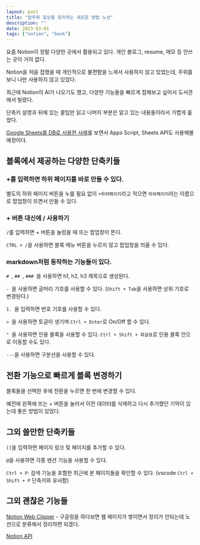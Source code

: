 ```yaml
---
layout: post
title: "업무와 일상을 정리하는 새로운 방법 노션"
description: ""
date: 2023-03-01
tags: ["notion", "book"]
---
```


요즘 Notion이 정말 다양한 곳에서 활용되고 있다. 개인 블로그, resume, 메모 등 안쓰는 곳이 거의 없다.

Notion을 처음 접했을 때 개인적으로 불편함을 느껴서 사용하지 않고 있었는데, 주위를 보니 나만 사용하지 않고 있었다.

최근에 Notion이 AI가 나오기도 했고, 다양한 기능들을 빠르게 접해보고 싶어서 도서관에서 빌렸다.

단축키 설명과 뒤에 있는 꿀팁만 읽고 나머지 부분은 알고 있는 내용들이라서 가볍게 훑었다.

<a href="https://twitter.com/dylayed/status/1628116365315014658">Google Sheets를 DB로 사용한 사례</a>를 보면서 Apps Script, Sheets API도 사용해볼 예정이다.

## 블록에서 제공하는 다양한 단축키들

### +를 입력하면 하위 페이지를 바로 만들 수 있다.

별도의 하위 페이지 버튼을 누를 필요 없이 `+하위페이지`라고 적으면 `하위페이지`라는 이름으로 팝업창이 뜨면서 만들 수 있다.

### + 버튼 대신에 / 사용하기

`/`를 입력하면 + 버튼을 눌렀을 때 뜨는 팝업창이 뜬다.

`CTRL + /`을 사용하면 블록 메뉴 버튼을 누르지 않고 팝업창을 띄울 수 있다.

### markdown처럼 동작하는 기능들이 있다.

`# `, `## `, `### `을 사용하면 h1, h2, h3 제목으로 생성된다.

`- `을 사용하면 글머리 기호를 사용할 수 있다. (`Shift + Tab`을 사용하면 상위 기호로 변경된다.)

`1. `을 입력하면 번호 기호를 사용할 수 있다. 

`> `을 사용하면 토글이 생기며 `Ctrl + Enter`로 On/Off 할 수 있다.

`" `을 사용하면 인용 블록을 사용할 수 있다. `Ctrl + Shift + 화살표`로 인용 블록 안으로 이동할 수도 있다.

`---`을 사용하면 구분선을 사용할 수 있다.

## 전환 기능으로 빠르게 블록 변경하기

블록들을 선택한 후에 전환을 누르면 한 번에 변경할 수 있다.

예전에 왼쪽에 뜨는 + 버튼을 눌러서 이전 데이터를 삭제하고 다시 추가했던 기억이 있는데 좋은 방법이 있었다.

## 그외 쓸만한 단축키들

`[[`을 입력하면 페이지 링크 및 페이지를 추가할 수 있다.

`@`을 사용하면 각종 멘션 기능을 사용할 수 있다.

`Ctrl + P`: 검색 기능을 포함한 최근에 본 페이지들을 확인할 수 있다. (vscode `Ctrl + Shift + P` 단축키와 유사함)

## 그외 괜찮은 기능들

<a href="https://www.notion.so/ko-kr/web-clipper">Notion Web Clipper</a> - 구글링을 하다보면 웹 페이지가 쌓이면서 정리가 안되는데 노션으로 분류해서 정리하면 되겠다.

<a href="https://developers.notion.com/">Notion API</a>

